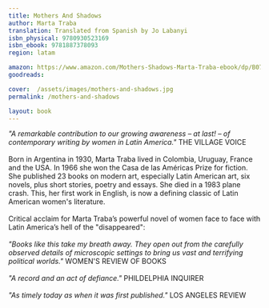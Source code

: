 ```yaml
---
title: Mothers And Shadows
author: Marta Traba
translation: Translated from Spanish by Jo Labanyi
isbn_physical: 9780930523169
isbn_ebook: 9781887378093
region: latam

amazon: https://www.amazon.com/Mothers-Shadows-Marta-Traba-ebook/dp/B0714NMQJX/ref=sr_1_4?ie=UTF8&qid=1504364454&sr=8-4
goodreads: 

cover:  /assets/images/mothers-and-shadows.jpg
permalink: /mothers-and-shadows

layout: book
---
```

*"A remarkable contribution to our growing awareness – at last! – of contemporary writing by women in Latin America."* THE VILLAGE VOICE
<br><br>
Born in Argentina in 1930, Marta Traba lived in Colombia, Uruguay, France and the USA. In 1966 she won the Casa de las Américas Prize for fiction. She published 23 books on modern art, especially Latin American art, six novels, plus short stories, poetry and essays. She died in a 1983 plane crash. This, her first work in English, is now a defining classic of Latin American women's literature.
<br><br>
Critical acclaim for Marta Traba’s powerful novel of women face to face with Latin America’s hell of the "disappeared":
<br><br>
*"Books like this take my breath away. They open out from the carefully observed details of microscopic settings to bring us vast and terrifying political worlds."* WOMEN'S REVIEW OF BOOKS
<br><br>
*"A record and an act of defiance."* PHILDELPHIA INQUIRER
<br><br>
*"As timely today as when it was first published."* LOS ANGELES REVIEW 
